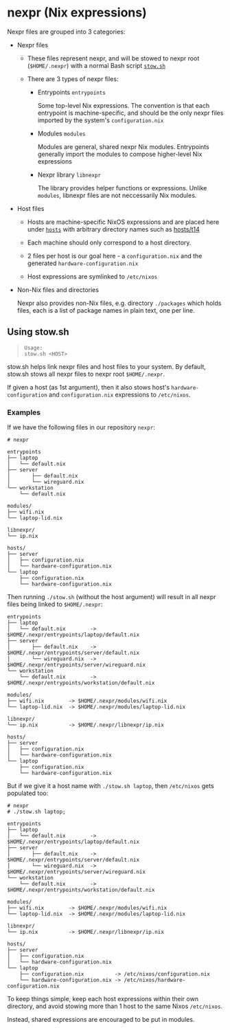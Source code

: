 # nexpr (Nix expressions)

Nexpr files are grouped into 3 categories:

- Nexpr files

  - These files represent nexpr, and will be stowed to nexpr root
    (`$HOME/.nexpr`) with a normal Bash script [`stow.sh`](./stow.sh)

  - There are 3 types of nexpr files:

    - Entrypoints `entrypoints`

      Some top-level Nix expressions. The convention is that each entrypoint
      is machine-specific, and should be the only nexpr files imported
      by the system's `configuration.nix`

    - Modules `modules`

      Modules are general, shared nexpr Nix modules. Entrypoints generally
      import the modules to compose higher-level Nix expressions

    - Nexpr library `libnexpr`

      The library provides helper functions or expressions.
      Unlike `modules`, libnexpr files are not neccessarily
      Nix modules.

- Host files

  - Hosts are machine-specific NixOS expressions
    and are placed here under [`hosts`](./hosts/) with
    arbitrary directory names such as [hosts/t14](./hosts/t14/)

  - Each machine should only correspond to a host directory.
  
  - 2 files per host is our goal here - a `configuration.nix`
    and the generated `hardware-configuration.nix`

  - Host expressions are symlinked to `/etc/nixos`

- Non-Nix files and directories

  Nexpr also provides non-Nix files, e.g. directory `./packages`
  which holds files, each is a list of package names in plain text,
  one per line.

## Using stow.sh

> ```
> Usage:
> stow.sh <HOST>
> ```

stow.sh helps link nexpr files and host files to your system.
By default, stow.sh stows all nexpr files to nexpr root `$HOME/.nexpr`.

If given a host (as 1st argument), then it also stows host's
`hardware-configuration` and `configuration.nix` expressions
to `/etc/nixos`.

### Examples

If we have the following files in our repository `nexpr`:

```
# nexpr

entrypoints
├── laptop
│   └── default.nix
├── server
│       ├── default.nix
│       └── wireguard.nix
└── workstation
    └── default.nix

modules/
├── wifi.nix
└── laptop-lid.nix

libnexpr/
└── ip.nix

hosts/
├── server
│   ├── configuration.nix
│   └── hardware-configuration.nix
└── laptop
    ├── configuration.nix
    └── hardware-configuration.nix
```

Then running `./stow.sh` (without the host argument) will result in
all nexpr files being linked to `$HOME/.nexpr`:

```
entrypoints
├── laptop
│   └── default.nix        -> $HOME/.nexpr/entrypoints/laptop/default.nix
├── server
│       ├── default.nix    -> $HOME/.nexpr/entrypoints/server/default.nix
│       └── wireguard.nix  -> $HOME/.nexpr/entrypoints/server/wireguard.nix
└── workstation
    └── default.nix        -> $HOME/.nexpr/entrypoints/workstation/default.nix

modules/
├── wifi.nix        -> $HOME/.nexpr/modules/wifi.nix
└── laptop-lid.nix  -> $HOME/.nexpr/modules/laptop-lid.nix

libnexpr/
└── ip.nix          -> $HOME/.nexpr/libnexpr/ip.nix

hosts/
├── server
│   ├── configuration.nix
│   └── hardware-configuration.nix
└── laptop
    ├── configuration.nix
    └── hardware-configuration.nix
```

But if we give it a host name with `./stow.sh laptop`,
then `/etc/nixos` gets populated too:

```
# nexpr
# ./stow.sh laptop;

entrypoints
├── laptop
│   └── default.nix        -> $HOME/.nexpr/entrypoints/laptop/default.nix
├── server
│       ├── default.nix    -> $HOME/.nexpr/entrypoints/server/default.nix
│       └── wireguard.nix  -> $HOME/.nexpr/entrypoints/server/wireguard.nix
└── workstation
    └── default.nix        -> $HOME/.nexpr/entrypoints/workstation/default.nix

modules/
├── wifi.nix        -> $HOME/.nexpr/modules/wifi.nix
└── laptop-lid.nix  -> $HOME/.nexpr/modules/laptop-lid.nix

libnexpr/
└── ip.nix          -> $HOME/.nexpr/libnexpr/ip.nix

hosts/
├── server
│   ├── configuration.nix
│   └── hardware-configuration.nix
└── laptop
    ├── configuration.nix          -> /etc/nixos/configuration.nix
    └── hardware-configuration.nix -> /etc/nixos/hardware-configuration.nix
```

To keep things simple, keep each host expressions within their own
directory, and avoid stowing more than 1 host to the same Nixos `/etc/nixos`.

Instead, shared expressions are encouraged to be put in modules.
